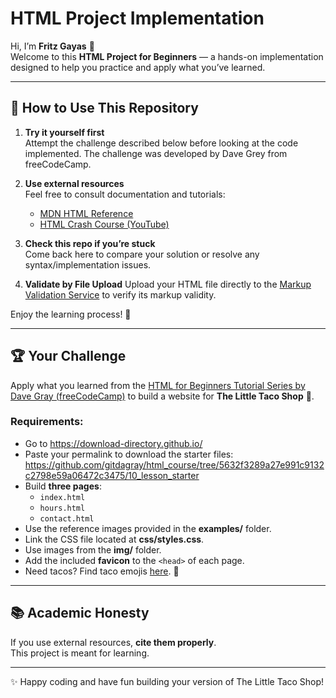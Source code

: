 # HTML Project Implementation  

Hi, I’m **Fritz Gayas** 👋  
Welcome to this **HTML Project for Beginners** — a hands-on implementation designed to help you practice and apply what you’ve learned.  

---

## 🚀 How to Use This Repository  

1. **Try it yourself first**  
   Attempt the challenge described below before looking at the code implemented. The challenge was developed by Dave Grey from freeCodeCamp.  

2. **Use external resources**  
   Feel free to consult documentation and tutorials:  
   - [MDN HTML Reference](https://developer.mozilla.org/en-US/docs/Web/HTML/Reference/Elements)  
   - [HTML Crash Course (YouTube)](https://youtu.be/kUMe1FH4CHE?si=g7MucaiKafDsE0sM)  

3. **Check this repo if you’re stuck**  
   Come back here to compare your solution or resolve any syntax/implementation issues.

4. **Validate by File Upload**
   Upload your HTML file directly to the [Markup Validation Service](https://validator.w3.org/) to verify its markup validity.

Enjoy the learning process! 🎉  

---

## 🏆 Your Challenge  

Apply what you learned from the [HTML for Beginners Tutorial Series by Dave Gray (freeCodeCamp)](https://youtu.be/kUMe1FH4CHE?si=PWpxq1areDwVc5xl) to build a website for **The Little Taco Shop** 🌮.  

### Requirements:  
- Go to https://download-directory.github.io/ 
- Paste your permalink to download the starter files: https://github.com/gitdagray/html_course/tree/5632f3289a27e991c9132c2798e59a06472c3475/10_lesson_starter
- Build **three pages**:  
  - `index.html`  
  - `hours.html`  
  - `contact.html`  
- Use the reference images provided in the **examples/** folder.  
- Link the CSS file located at **css/styles.css**.  
- Use images from the **img/** folder.  
- Add the included **favicon** to the `<head>` of each page.  
- Need tacos? Find taco emojis [here](https://emojipedia.org/taco/). 🌮  

---

## 📚 Academic Honesty  

If you use external resources, **cite them properly**.  
This project is meant for learning.  

---

✨ Happy coding and have fun building your version of The Little Taco Shop!  
